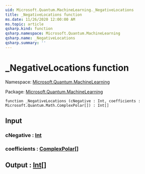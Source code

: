 ```yaml
---
uid: Microsoft.Quantum.MachineLearning._NegativeLocations
title: _NegativeLocations function
ms.date: 11/26/2020 12:00:00 AM
ms.topic: article
qsharp.kind: function
qsharp.namespace: Microsoft.Quantum.MachineLearning
qsharp.name: _NegativeLocations
qsharp.summary: ''
---
```


# _NegativeLocations function

Namespace: [Microsoft.Quantum.MachineLearning](xref:Microsoft.Quantum.MachineLearning)

Package: [Microsoft.Quantum.MachineLearning](https://nuget.org/packages/Microsoft.Quantum.MachineLearning)




```qsharp
function _NegativeLocations (cNegative : Int, coefficients : Microsoft.Quantum.Math.ComplexPolar[]) : Int[]
```


## Input

### cNegative : [Int](xref:microsoft.quantum.lang-ref.int)




### coefficients : [ComplexPolar](xref:Microsoft.Quantum.Math.ComplexPolar)[]





## Output : [Int](xref:microsoft.quantum.lang-ref.int)[]


